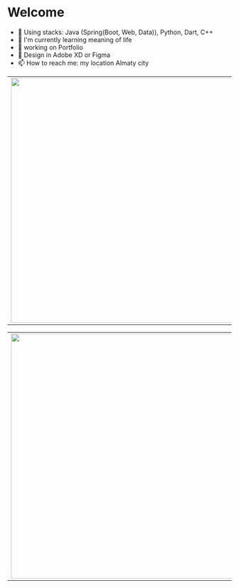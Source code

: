 # Welcome

- 📖 Using stacks: Java (Spring(Boot, Web, Data)), Python, Dart, C++
- 🌱 I'm currently learning meaning of life
- 🔭               working on Portfolio
- 🎇 Design in Adobe XD or Figma
- 📫 How to reach me: my location Almaty city

<p align="center">
  <table>
  <tr>
      <td><img width="550px" align="left" src="https://github-readme-stats.vercel.app/api?username=zsanzharko&hide_border=true&count_private=false&layout=compact&hide_title=true&show_icons=true&theme=algolia&icon_color=5194f0&bg_color=0d1117" /></td>
      <td><img width="550px" src="https://github-readme-stats.vercel.app/api/top-langs/?username=zsanzharko&hide=html&layout=compact&hide_border=true&hide_title=true&theme=algolia&icon_color=5194f0&bg_color=0d1117" />
  </tr>
</table>
  <table align="center">
    <tr>
      <td> 
        <img width="550px" src="https://github-readme-stats.vercel.app/api/wakatime?username=rsanzharko">
     </td>
    </tr>
  </table>
</p>

<br />

<!-- <p> -->
<!--   <a href="https://www.youtube.com/extremecode"><img src="https://img.shields.io/badge/-ExtremeCode-5194f0?style=flat-square&logo=Youtube" /></a>
  <a href="https://mailhide.io/en/e/gzaiNqU4"><img src="https://img.shields.io/badge/email-reveal-2a8?style=flat-square&logo=gmail&logoColor=white&color=5194f0" /></a>
  <img src="https://visitor-badge.glitch.me/badge?page_id=extremecodetv.visitor-badge&color=5194f0" /> -->
<!-- </p> -->


<!-- ![Programmer](https://thumbs.gfycat.com/KnobbyJoyfulDeermouse-size_restricted.gif) -->


<!--
**zsanzharko/zsanzharko** is a ✨ _special_ ✨ repository because its `README.md` (this file) appears on your GitHub profile.

Here are some ideas to get you started:

- 🔭 I’m currently working on ...
- 🌱 I’m currently learning ...
- 👯 I’m looking to collaborate on ...
- 🤔 I’m looking for help with ...
- 💬 Ask me about ...
- 📫 How to reach me: ...
- 😄 Pronouns: ...
- ⚡ Fun fact: ...
-->
